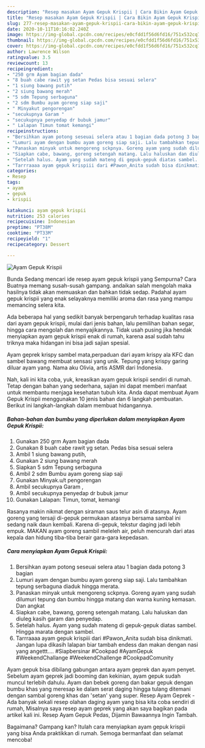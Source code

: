 ```yaml
---
description: "Resep masakan Ayam Gepuk Krispii | Cara Bikin Ayam Gepuk Krispii Yang Enak Dan Lezat"
title: "Resep masakan Ayam Gepuk Krispii | Cara Bikin Ayam Gepuk Krispii Yang Enak Dan Lezat"
slug: 277-resep-masakan-ayam-gepuk-krispii-cara-bikin-ayam-gepuk-krispii-yang-enak-dan-lezat
date: 2020-10-11T10:16:02.240Z
image: https://img-global.cpcdn.com/recipes/e0cfdd1f56d6fd16/751x532cq70/ayam-gepuk-krispii-foto-resep-utama.jpg
thumbnail: https://img-global.cpcdn.com/recipes/e0cfdd1f56d6fd16/751x532cq70/ayam-gepuk-krispii-foto-resep-utama.jpg
cover: https://img-global.cpcdn.com/recipes/e0cfdd1f56d6fd16/751x532cq70/ayam-gepuk-krispii-foto-resep-utama.jpg
author: Lawrence Wilson
ratingvalue: 3.5
reviewcount: 13
recipeingredient:
- "250 grm Ayam bagian dada"
- "8 buah cabe rawit yg setan Pedas bisa sesuai selera"
- "1 siung bawang putih"
- "2 siung bawang merah"
- "5 sdm Tepung serbaguna"
- "2 sdm Bumbu ayam goreng siap saji"
- " Minyakut pengorengan"
- "secukupnya Garam "
- "secukupnya penyedap dr bubuk jamur"
- " Lalapan Timun tomat kemangi"
recipeinstructions:
- "Bersihkan ayam potong seseuai selera atau 1 bagian dada potong 3 bagian"
- "Lumuri ayam dengan bumbu ayam goreng siap saji. Lalu tambahkan tepung serbaguna diaduk hingga merata."
- "Panaskan minyak untuk mengoreng sckpnya. Goreng ayam yang sudah dilumuri tepung dan bumbu hingga matang dan warna kuning kemasan. Dan angkat"
- "Siapkan cabe, bawang, goreng setengah matang. Lalu haluskan dan diuleg kasih garam dan penyedap."
- "Setelah halus. Ayam yang sudah mateng di gepuk-gepuk diatas sambel. Hingga marata dengan sambel."
- "Tarrraaaa ayam gepuk krispiii dari #Pawon_Anita sudah bisa dinikmati. Jangan lupa dikasih lalapan biar tambah endess dan makan dengan nasi yang angettt.... #Siapbersinar #Cookpad #AyamGepuk #WeekendChallange #WeekendChallenge #CookpadComunity"
categories:
- Resep
tags:
- ayam
- gepuk
- krispii

katakunci: ayam gepuk krispii 
nutrition: 253 calories
recipecuisine: Indonesian
preptime: "PT38M"
cooktime: "PT33M"
recipeyield: "1"
recipecategory: Dessert

---
```



![Ayam Gepuk Krispii](https://img-global.cpcdn.com/recipes/e0cfdd1f56d6fd16/751x532cq70/ayam-gepuk-krispii-foto-resep-utama.jpg)

Bunda Sedang mencari ide resep ayam gepuk krispii yang Sempurna? Cara Buatnya memang susah-susah gampang. andaikan salah mengolah maka hasilnya tidak akan memuaskan dan bahkan tidak sedap. Padahal ayam gepuk krispii yang enak selayaknya memiliki aroma dan rasa yang mampu memancing selera kita.

Ada beberapa hal yang sedikit banyak berpengaruh terhadap kualitas rasa dari ayam gepuk krispii, mulai dari jenis bahan, lalu pemilihan bahan segar, hingga cara mengolah dan menyajikannya. Tidak usah pusing jika hendak menyiapkan ayam gepuk krispii enak di rumah, karena asal sudah tahu triknya maka hidangan ini bisa jadi sajian spesial.

Ayam geprek krispy sambel mata,perpaduan dari ayam krispy ala KFC dan sambel bawang membuat sensasi yang unik. Tepung yang krispy garing diluar ayam yang. Nama aku Olivia, artis ASMR dari Indonesia.


Nah, kali ini kita coba, yuk, kreasikan ayam gepuk krispii sendiri di rumah. Tetap dengan bahan yang sederhana, sajian ini dapat memberi manfaat untuk membantu menjaga kesehatan tubuh kita. Anda dapat membuat Ayam Gepuk Krispii menggunakan 10 jenis bahan dan 6 langkah pembuatan. Berikut ini langkah-langkah dalam membuat hidangannya.

<!--inarticleads1-->

##### Bahan-bahan dan bumbu yang diperlukan dalam menyiapkan Ayam Gepuk Krispii:

1. Gunakan 250 grm Ayam bagian dada
1. Gunakan 8 buah cabe rawit yg setan. Pedas bisa sesuai selera
1. Ambil 1 siung bawang putih,
1. Gunakan 2 siung bawang merah
1. Siapkan 5 sdm Tepung serbaguna
1. Ambil 2 sdm Bumbu ayam goreng siap saji
1. Gunakan  Minyak.u/t pengorengan
1. Ambil secukupnya Garam ,
1. Ambil secukupnya penyedap dr bubuk jamur
1. Gunakan  Lalapan: Timun, tomat, kemangi


Rasanya makin nikmat dengan siraman saus telur asin di atasnya. Ayam goreng yang tersaji di-gepuk permukaan atasnya bersama sambal ini sedang naik daun kembali. Karena di-gepuk, tekstur daging jadi lebih empuk. MAKAN ayam goreng sambil meleleh air, peluh mencurah dari atas kepala dan hidung tiba-tiba berair gara-gara kepedasan. 

<!--inarticleads2-->

##### Cara menyiapkan Ayam Gepuk Krispii:

1. Bersihkan ayam potong seseuai selera atau 1 bagian dada potong 3 bagian
1. Lumuri ayam dengan bumbu ayam goreng siap saji. Lalu tambahkan tepung serbaguna diaduk hingga merata.
1. Panaskan minyak untuk mengoreng sckpnya. Goreng ayam yang sudah dilumuri tepung dan bumbu hingga matang dan warna kuning kemasan. Dan angkat
1. Siapkan cabe, bawang, goreng setengah matang. Lalu haluskan dan diuleg kasih garam dan penyedap.
1. Setelah halus. Ayam yang sudah mateng di gepuk-gepuk diatas sambel. Hingga marata dengan sambel.
1. Tarrraaaa ayam gepuk krispiii dari #Pawon_Anita sudah bisa dinikmati. Jangan lupa dikasih lalapan biar tambah endess dan makan dengan nasi yang angettt.... #Siapbersinar #Cookpad #AyamGepuk #WeekendChallange #WeekendChallenge #CookpadComunity


Ayam gepuk bisa dibilang gabungan antara ayam geprek dan ayam penyet. Sebelum ayam geprek jadi booming dan kekinian, ayam gepuk sudah muncul terlebih dahulu. Ayam dan bebek goreng dan bakar gepuk dengan bumbu khas yang meresap ke dalam serat daging hingga tulang ditemani dengan sambal goreng khas dan &#39;setan&#39; yang super. Resep Ayam Geprek - Ada banyak sekali resep olahan daging ayam yang bisa kita coba sendiri di rumah, Misalnya saya resep ayam geprek yang akan saya bagikan pada artikel kali ini. Resep Ayam Gepuk Pedas, Dijamin Bawaannya Ingin Tambah. 

Bagaimana? Gampang kan? Itulah cara menyiapkan ayam gepuk krispii yang bisa Anda praktikkan di rumah. Semoga bermanfaat dan selamat mencoba!
